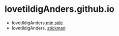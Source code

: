 # lovetildigAnders.github.io
- lovetildigAnders.[min side](kageside/)
- lovetildigAnders. [stickman](sitckman/)